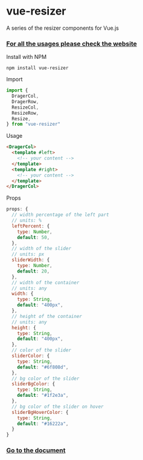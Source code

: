 # vue-resizer
A series of the resizer components for Vue.js

### [For all the usages please check the website](https://vue-resizer.vicuxd.com/) 


Install with NPM

```
npm install vue-resizer
```

Import

```js
import {
  DragerCol,
  DragerRow,
  ResizeCol,
  ResizeRow,
  Resize,
} from "vue-resizer"
```
Usage

```html
<DragerCol>
  <template #left>
    <!-- your content -->
  </template>
  <template #right>
    <!-- your content -->
  </template>
</DragerCol>
```

Props
```js
props: {
  // width percentage of the left part
  // units: %
  leftPercent: { 
    type: Number,
    default: 50,
  },
  // width of the slider
  // units: px
  sliderWidth: {
    type: Number,
    default: 20,
  },
  // width of the container
  // units: any
  width: {
    type: String,
    default: "400px",
  },
  // height of the container
  // units: any
  height: {
    type: String,
    default: "400px",
  },
  // color of the slider
  sliderColor: {
    type: String,
    default: "#6f808d",
  },
  // bg color of the slider
  sliderBgColor: {
    type: String,
    default: "#1f2e3a",
  },
  // bg color of the slider on hover
  sliderBgHoverColor: {
    type: String,
    default: "#16222a",
  }
}
```

### [Go to the document](https://vue-resizer.vicuxd.com/) 